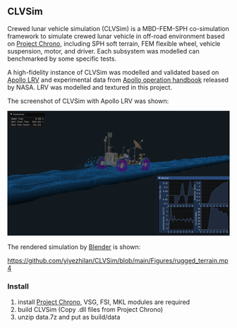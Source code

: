 ## CLVSim

Crewed lunar vehicle simulation (CLVSim) is a MBD-FEM-SPH co-simulation framework to simulate crewed lunar vehicle in off-road environment based on [Project Chrono](https://projectchrono.org/), including SPH soft terrain, FEM flexible wheel, vehicle suspension, motor, and driver. Each subsystem was modelled can benchmarked by some specific tests. 

A high-fidelity instance of CLVSim was modelled and validated based on [Apollo LRV](https://www.nasa.gov/history/alsj/lrvhand.html) and experimental data from [Apollo operation handbook](https://www.lpi.usra.edu/lunar/documents/NTRS/collection2/NASA_TM_X_66816.pdf) released by NASA. LRV was modelled and textured in this project.

The screenshot of CLVSim with Apollo LRV was shown: 

<img src="Figures/screenshot.png" alt="screenshot" style="zoom:50%;" />

The rendered simulation by [Blender](https://www.blender.org/) is shown:

https://github.com/yiyezhilan/CLVSim/blob/main/Figures/rugged_terrain.mp4

### Install

1. install [Project Chrono](https://projectchrono.org/), VSG, FSI, MKL modules are required
2. build CLVSim (Copy .dll files from Project Chrono)
3. unzip data.7z and put as build/data

